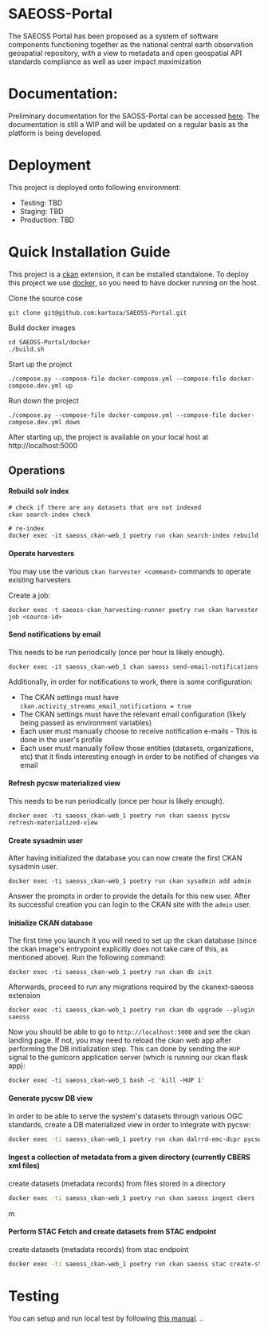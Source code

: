 # SAEOSS-Portal
The SAEOSS Portal has been proposed as a system of software components functioning together as the national central earth observation geospatial repository, with a view to metadata and open geospatial API standards compliance as well as user impact maximization 

# Documentation:
Preliminary documentation for the SAOSS-Portal can be accessed [here](https://kartoza.github.io/SAEOSS-Portal/about/). The documentation is still a WIP and will be updated on a regular basis as the platform is being developed.

# Deployment
This project is deployed onto following environment:

- Testing: TBD
- Staging: TBD
- Production: TBD

# Quick Installation Guide
This project is a [ckan](https://ckan.org/) extension, it can be installed standalone. To deploy this project we use  [docker,](http://docker.com/) so you need to have docker running on the host.

Clone the source cose
```
git clone git@github.com:kartoza/SAEOSS-Portal.git
```

Build docker images

```
cd SAEOSS-Portal/docker
./build.sh
```

Start up the project

```
./compose.py --compose-file docker-compose.yml --compose-file docker-compose.dev.yml up
```

Run down the project 

```
./compose.py --compose-file docker-compose.yml --compose-file docker-compose.dev.yml down
```

After starting up, the project is available on your local host at http://localhost:5000 


## Operations

#### Rebuild solr index

```
# check if there are any datasets that are not indexed
ckan search-index check

# re-index
docker exec -it saeoss_ckan-web_1 poetry run ckan search-index rebuild
```


#### Operate harvesters

You may use the various `ckan harvester <command>` commands to operate existing
harvesters

Create a job:

```
docker exec -t saeoss-ckan_harvesting-runner poetry run ckan harvester job <source-id>
```

#### Send notifications by email

This needs to be run periodically (once per hour is likely enough).

```
docker exec -it saeoss_ckan-web_1 ckan saeoss send-email-notifications
```

Additionally, in order for notifications to work, there is some configuration:

- The CKAN settings must have `ckan.activity_streams_email_notifications = true`
- The CKAN settings must have the relevant email configuration (likely being passed
  as environment variables)
- Each user must manually choose to receive notification e-mails - This is done in
  the user's profile
- Each user must manually follow those entities (datasets, organizations, etc) that
  it finds interesting enough in order to be notified of changes via email

#### Refresh pycsw materialized view

This needs to be run periodically (once per hour is likely enough).

```
docker exec -ti saeoss_ckan-web_1 poetry run ckan saeoss pycsw refresh-materialized-view
```

#### Create sysadmin user

After having initialized the database you can now create the first CKAN
sysadmin user.

```
docker exec -ti saeoss_ckan-web_1 poetry run ckan sysadmin add admin
```

Answer the prompts in order to provide the details for this new user.
After its successful creation you can login to the CKAN site with the `admin`
user.


#### Initialize CKAN database

The first time you launch it you will need to set up the ckan database (since
the ckan image's entrypoint explicitly does not take care of this, as
mentioned above). Run the following command:

```
docker exec -ti saeoss_ckan-web_1 poetry run ckan db init
```

Afterwards, proceed to run any migrations required by the ckanext-saeoss extension

```
docker exec -ti saeoss_ckan-web_1 poetry run ckan db upgrade --plugin saeoss
```

Now you should be able to go to `http://localhost:5000` and see the ckan
landing page. If not, you may need to reload the ckan web app after
performing the DB initialization step. This can done by sending the `HUP`
signal to the gunicorn application server (which is running our ckan
flask app):

```
docker exec -ti saeoss_ckan-web_1 bash -c 'kill -HUP 1'
```


#### Generate pycsw DB view

In order to be able to serve the system's datasets through various OGC standards, create a DB materialized view
in order to integrate with pycsw:

```bash
docker exec -ti saeoss_ckan-web_1 poetry run ckan dalrrd-emc-dcpr pycsw create-materialized-view
```


#### Ingest a collection of metadata from a given directory (currently CBERS xml files)

create datasets (metadata records) from files stored in a directory

```bash
docker exec -ti saeoss_ckan-web_1 poetry run ckan saeoss ingest cbers --source-path <path> --user <username>
```
m

#### Perform STAC Fetch and create datasets from STAC endpoint  

create datasets (metadata records) from stac endpoint

```bash
docker exec -ti saeoss_ckan-web_1 poetry run ckan saeoss stac create-stac-dataset --url <url> --user <username> --number-records <number_records> --owner-org <organisation_name>
```

# Testing
You can setup and run local test by following [this manual](https://kartoza.github.io/SAEOSS-Portal/developer/manual/test_local/).
..